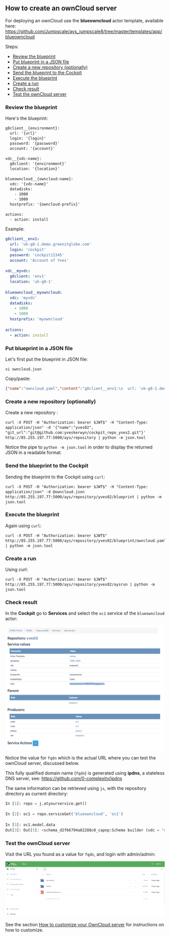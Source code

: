 ## How to create an ownCloud server

For deploying an ownCloud use the **blueowncloud** actor template, available here: https://github.com/Jumpscale/ays_jumpscale8/tree/master/templates/app/blueowncloud

Steps:

- [Review the blueprint](#review-blueprint)
- [Put blueprint in a JSON file](#json-file)
- [Create a new repository (optionally)](#create-repository)
- [Send the blueprint to the Cockpit](#send-blueprint)
- [Execute the blueprint](#execute-blueprint)
- [Create a run](#create-run)
- [Check result](#check-result)
- [Test the ownCloud server](#test-owncloud)


<a id="review-blueprint"></a>
### Review the blueprint

Here's the blueprint:
```
g8client__{environment}:
  url: '{url}'
  login: '{login}'
  password: '{password}'
  account: '{account}'

vdc__{vdc-name}:
  g8client: '{environment}'
  location: '{location}'

blueowncloud__{owncloud-name}:
  vdc: '{vdc-name}'
  datadisks:
    - 1000
    - 1000
  hostprefix: '{owncloud-prefix}'

actions:
  - action: install
```

Example:

```yaml
g8client__env1:
  url: 'uk-g8-1.demo.greenitglobe.com'
  login: 'cockpit'
  password: 'cockpit12345'
  account: 'Account of Yves'

vdc__myvdc:
  g8client: 'env1'
  location: 'uk-g8-1'

blueowncloud__myowncloud:
  vdc: 'myvdc'
  datadisks:
    - 1000
    - 1000
  hostprefix: 'myowncloud'

actions:
  - action: install
```


<a id="json-file"></a>
### Put blueprint in a JSON file

Let's first put the blueprint in JSON file:

```
vi owncloud.json
```

Copy/paste:

```json
{"name":"owncloud.yaml","content":"g8client__env1:\n  url: 'uk-g8-1.demo.greenitglobe.com'\n  login: 'cockpit'\n  password: 'cockpit12345'\n  account: 'Account of Yves'\n\nvdc__ocspace1:\n  g8client: 'env1'\n  location: 'uk-g8-1'\n\nblueowncloud__oc1:\n  vdc: 'ocspace1'\n  datadisks:\n    - 1000\n    - 1000\n  hostprefix: 'myowncloud'\n\nactions:\n  - action: 'install'"}
```

<a id="create-repository"></a>
### Create a new repository (optionally)

Create a new repository :

```
curl -X POST -H "Authorization: bearer $JWT$" -H "Content-Type: application/json" -d '{"name":"yves02", "git_url":"git@github.com:yveskerwyn/cockpit_repo_yves2.git"}' http://85.255.197.77:5000/ays/repository | python -m json.tool
```

Notice the pipe to `python -m json.tool` in order to display the returned JSON in a readable format.


<a id="send-blueprint"></a>
### Send the blueprint to the Cockpit

Sending the blueprint to the Cockpit using `curl`:

```
curl -X POST -H "Authorization: bearer $JWT$" -H "Content-Type: application/json" -d @owncloud.json http://85.255.197.77:5000/ays/repository/yves02/blueprint | python -m json.tool
```


<a id="execute-blueprint"></a>
### Execute the blueprint

Again using `curl`:

```
curl -X POST -H "Authorization: bearer $JWT$" http://85.255.197.77:5000/ays/repository/yves02/blueprint/owncloud.yaml | python -m json.tool
```

<a id="create-run"></a>
### Create a run

Using curl:

```
curl -X POST -H "Authorization: bearer $JWT$" http://85.255.197.77:5000/ays/repository/yves02/aysrun | python -m json.tool
```

### Check result

In the **Cockpit** go to **Services** and select the `oc1` service of the `blueowncloud` actor:

![](fqdn.png)

Notice the value for `fqdn` which is the actual URL where you can test the ownCloud server, discussed below.

This fully qualified domain name (`fqdn`) is generated using **ipdns**, a stateless DNS server, see: https://github.com/0-complexity/ipdns

The same information can be retrieved using `js`, with the repository directory as current directory:

```python
In [1]: repo = j.atyourservice.get()

In [2]: oc1 = repo.serviceGet('blueowncloud', 'oc1')

In [3]: oc1.model.data
Out[3]: Out[5]: <schema_d2f66794a82288c0_capnp:Schema builder (vdc = "ocspace1", sshkey = "", datadisks = [1000, 1000], hostprefix = "myowncloud", fqdn = "myowncloud-1442825545.gigapps.io", enablehttps = false)>
```

<a id="test-owncloud"></a>
###  Test the ownCloud server

Visit the URL you found as a value for `fqdn`, and login with admin/admin:

![](owncloud.png)

See the section [How to customize your OwnCloud server](Customize_ownCloud.md) for instructions on how to customize.
